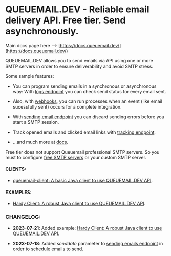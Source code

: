 # QUEUEMAIL.DEV - Reliable email delivery API. Free tier. Send asynchronously.

Main docs page here --> [https://docs.queuemail.dev/](https://docs.queuemail.dev/)

QUEUEMAIL.DEV allows you to send emails via API using one or more SMTP servers in order to ensure deliverability and avoid SMTP stress.

Some sample features:

- You can program sending emails in a synchronous or asynchronous way: With [logs endpoint](api-logs.md) you can check send status for every email sent. 

- Also, with [webhooks](features-webhooks.md), you can run processes when an event (like email sucessfully sent) occurs for a complete integration.

- With [sending email endpoint](api-emails.md) you can discard sending errors before you start a SMTP session.

- Track opened emails and clicked email links with [tracking endpoint](api-tracking.md).

- ...and much more at [docs](https://docs.queuemail.dev).

Free tier does not support Queuemail professional SMTP servers. So you must to configure [free SMTP servers](other-freesmtps.md) or your custom SMTP server.


#### CLIENTS:

* [queuemail-client: A basic Java client to use QUEUEMAIL.DEV API](https://github.com/queuemail/docs-and-examples/tree/main/queuemail-client).

#### EXAMPLES:

* [Hardy Client: A robust Java client to use QUEUEMAIL.DEV API](examples-hardyservice.md).


### CHANGELOG:
* **2023-07-21**: Added example: [Hardy Client: A robust Java client to use QUEUEMAIL.DEV API](examples-hardyservice.md).

* **2023-07-18**: Added *senddate* parameter to [sending emails endpoint](api-emails.md) in order to schedule emails to send.
